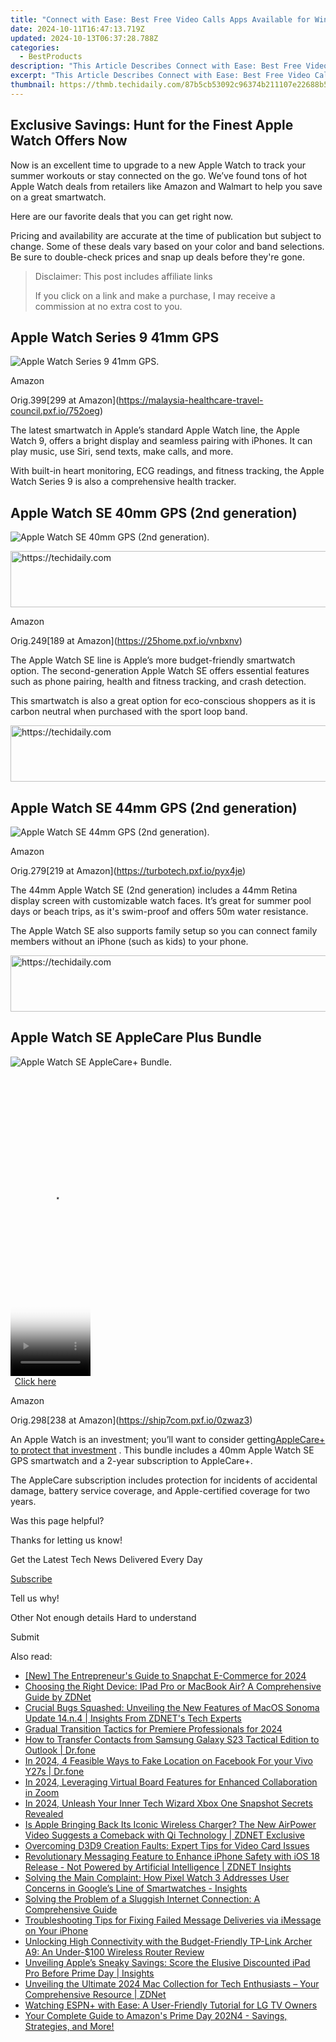 ```yaml
---
title: "Connect with Ease: Best Free Video Calls Apps Available for Windows Users"
date: 2024-10-11T16:47:13.719Z
updated: 2024-10-13T06:37:28.788Z
categories:
  - BestProducts
description: "This Article Describes Connect with Ease: Best Free Video Calls Apps Available for Windows Users"
excerpt: "This Article Describes Connect with Ease: Best Free Video Calls Apps Available for Windows Users"
thumbnail: https://thmb.techidaily.com/87b5cb53092c96374b211107e22688b5c4f8882b596f887e1d775282ce65d030.png
---
```


## Exclusive Savings: Hunt for the Finest Apple Watch Offers Now

Now is an excellent time to upgrade to a new Apple Watch to track your summer workouts or stay connected on the go. We’ve found tons of hot Apple Watch deals from retailers like Amazon and Walmart to help you save on a great smartwatch.

 Here are our favorite deals that you can get right now.

 Pricing and availability are accurate at the time of publication but subject to change. Some of these deals vary based on your color and band selections. Be sure to double-check prices and snap up deals before they're gone.

>  Disclaimer: This post includes affiliate links
>
>  If you click on a link and make a purchase, I may receive a commission at no extra cost to you.
>

## Apple Watch Series 9 41mm GPS

![Apple Watch Series 9 41mm GPS.](https://www.lifewire.com/thmb/149rk6141Fwxu2K0zPzUW75uhiA=/1500x0/filters:no_upscale():max_bytes(150000):strip_icc():format(webp)/AppleWatch941mm_Amazon-c9119924b74441d799d461cb47110b97.jpg)

Amazon

 Orig.$399 [$299 at Amazon](https://malaysia-healthcare-travel-council.pxf.io/752oeg)

 The latest smartwatch in Apple’s standard Apple Watch line, the Apple Watch 9, offers a bright display and seamless pairing with iPhones. It can play music, use Siri, send texts, make calls, and more.

 With built-in heart monitoring, ECG readings, and fitness tracking, the Apple Watch Series 9 is also a comprehensive health tracker.

## Apple Watch SE 40mm GPS (2nd generation)

![Apple Watch SE 40mm GPS (2nd generation).](https://www.lifewire.com/thmb/YV3VdwrrZdcbEAiavg3f5u6XiZA=/1500x0/filters:no_upscale():max_bytes(150000):strip_icc():format(webp)/AppleWatchSE2ndgen_Amazon-fac13209ca0a408e8973c1d8a39eab7c.jpg)

<!-- affiliate ads begin -->
<a href="https://unicoeye.pxf.io/c/5597632/2148774/18498" target="_top" id="2148774">
  <img src="//a.impactradius-go.com/display-ad/18498-2148774" border="0" alt="https://techidaily.com" width="728" height="90"/>
</a>
<img height="0" width="0" src="https://unicoeye.pxf.io/i/5597632/2148774/18498" style="position:absolute;visibility:hidden;" border="0" />
<!-- affiliate ads end -->

Amazon

 Orig.$249 [$189 at Amazon](https://25home.pxf.io/vnbxnv)

 The Apple Watch SE line is Apple’s more budget-friendly smartwatch option. The second-generation Apple Watch SE offers essential features such as phone pairing, health and fitness tracking, and crash detection.

 This smartwatch is also a great option for eco-conscious shoppers as it is carbon neutral when purchased with the sport loop band.

<!-- affiliate ads begin -->
<a href="https://aligracehair.sjv.io/c/5597632/1938721/19272" target="_top" id="1938721">
  <img src="//a.impactradius-go.com/display-ad/19272-1938721" border="0" alt="https://techidaily.com" width="728" height="90"/>
</a>
<img height="0" width="0" src="https://aligracehair.sjv.io/i/5597632/1938721/19272" style="position:absolute;visibility:hidden;" border="0" />
<!-- affiliate ads end -->

## Apple Watch SE 44mm GPS (2nd generation)

![Apple Watch SE 44mm GPS (2nd generation).](https://www.lifewire.com/thmb/XqWcB_pYot6NqQT9bQzA3Wqz21I=/1500x0/filters:no_upscale():max_bytes(150000):strip_icc():format(webp)/AppleWatchSE44mm_Amazon-84b04c826608441da84bcda052f69ce4.jpg)

Amazon

 Orig.$279 [$219 at Amazon](https://turbotech.pxf.io/pyx4je)

 The 44mm Apple Watch SE (2nd generation) includes a 44mm Retina display screen with customizable watch faces. It’s great for summer pool days or beach trips, as it's swim-proof and offers 50m water resistance.

 The Apple Watch SE also supports family setup so you can connect family members without an iPhone (such as kids) to your phone.

<!-- affiliate ads begin -->
<a href="https://appsumo.8odi.net/c/5597632/2118311/7443" target="_top" id="2118311">
  <img src="//a.impactradius-go.com/display-ad/7443-2118311" border="0" alt="https://techidaily.com" width="728" height="90"/>
</a>
<img height="0" width="0" src="https://appsumo.8odi.net/i/5597632/2118311/7443" style="position:absolute;visibility:hidden;" border="0" />
<!-- affiliate ads end -->

## Apple Watch SE AppleCare Plus Bundle

![Apple Watch SE AppleCare+ Bundle.](https://www.lifewire.com/thmb/V_CKAJPODsRC69WDaFGFHd4gofc=/1500x0/filters:no_upscale():max_bytes(150000):strip_icc():format(webp)/AppleCareAppleWatchbundle_Amazon-36e322dc08a24ae7b5e618b6e7d07f78.jpg)

<!-- affiliate ads begin -->
<span id="1977028">
					<video width="128" height="480" style="cursor:pointer"
           poster="//a.impactradius-go.com/display-clicktoplayimage/1977028.png"
           onclick="if(!this.playClicked){this.play();this.setAttribute('controls',true);this.playClicked=true;}">
	   <source src="//a.impactradius-go.com/display-ad/22993-1977028">
	   <img src="//a.impactradius-go.com/display-clicktoplayimage/1977028.png" style="border: none; height: 100%; width: 100%; object-fit: contain">
	</video>
	<div style="width:80px;text-align:center"><a href="javascript:window.open(decodeURIComponent('https%3A%2F%2Fhomestyler.sjv.io%2Fc%2F5597632%2F1977028%2F22993'), '_blank');void(0);">Click here</a></div>
</span>
<img height="0" width="0" src="https://imp.pxf.io/i/5597632/1977028/22993" style="position:absolute;visibility:hidden;" border="0" />
<!-- affiliate ads end -->

Amazon

 Orig.$298 [$238 at Amazon](https://ship7com.pxf.io/0zwaz3)

 An Apple Watch is an investment; you’ll want to consider getting[AppleCare+ to protect that investment](https://www.lifewire.com/is-applecare-plus-worth-it-8426183) . This bundle includes a 40mm Apple Watch SE GPS smartwatch and a 2-year subscription to AppleCare+.

 The AppleCare subscription includes protection for incidents of accidental damage, battery service coverage, and Apple-certified coverage for two years.

Was this page helpful?

Thanks for letting us know!

 Get the Latest Tech News Delivered Every Day

[Subscribe](https://www.lifewire.com/#)

Tell us why!

 Other  Not enough details  Hard to understand

 Submit

<ins class="adsbygoogle"
     style="display:block"
     data-ad-format="autorelaxed"
     data-ad-client="ca-pub-7571918770474297"
     data-ad-slot="1223367746"></ins>

<ins class="adsbygoogle"
     style="display:block"
     data-ad-client="ca-pub-7571918770474297"
     data-ad-slot="8358498916"
     data-ad-format="auto"
     data-full-width-responsive="true"></ins>

<span class="atpl-alsoreadstyle">Also read:</span>
<div><ul>
<li><a href="https://snapchat-videos.techidaily.com/new-the-entrepreneurs-guide-to-snapchat-e-commerce-for-2024/"><u>[New] The Entrepreneur's Guide to Snapchat E-Commerce for 2024</u></a></li>
<li><a href="https://tech-renaissance.techidaily.com/choosing-the-right-device-ipad-pro-or-macbook-air-a-comprehensive-guide-by-zdnet/"><u>Choosing the Right Device: IPad Pro or MacBook Air? A Comprehensive Guide by ZDNet</u></a></li>
<li><a href="https://tech-renaissance.techidaily.com/crucial-bugs-squashed-unveiling-the-new-features-of-macos-sonoma-update-14n4-insights-from-zdnets-tech-experts/"><u>Crucial Bugs Squashed: Unveiling the New Features of MacOS Sonoma Update 14.n.4 | Insights From ZDNET's Tech Experts</u></a></li>
<li><a href="https://some-knowledge.techidaily.com/gradual-transition-tactics-for-premiere-professionals-for-2024/"><u>Gradual Transition Tactics for Premiere Professionals for 2024</u></a></li>
<li><a href="https://blog-min.techidaily.com/how-to-transfer-contacts-from-samsung-galaxy-s23-tactical-edition-to-outlook-drfone-by-drfone-transfer-from-android-transfer-from-android/"><u>How to Transfer Contacts from Samsung Galaxy S23 Tactical Edition to Outlook | Dr.fone</u></a></li>
<li><a href="https://location-social.techidaily.com/in-2024-4-feasible-ways-to-fake-location-on-facebook-for-your-vivo-y27s-drfone-by-drfone-virtual-android/"><u>In 2024, 4 Feasible Ways to Fake Location on Facebook For your Vivo Y27s | Dr.fone</u></a></li>
<li><a href="https://visual-screen-recording.techidaily.com/in-2024-leveraging-virtual-board-features-for-enhanced-collaboration-in-zoom/"><u>In 2024, Leveraging Virtual Board Features for Enhanced Collaboration in Zoom</u></a></li>
<li><a href="https://screen-video-capture.techidaily.com/in-2024-unleash-your-inner-tech-wizard-xbox-one-snapshot-secrets-revealed/"><u>In 2024, Unleash Your Inner Tech Wizard Xbox One Snapshot Secrets Revealed</u></a></li>
<li><a href="https://tech-renaissance.techidaily.com/is-apple-bringing-back-its-iconic-wireless-charger-the-new-airpower-video-suggests-a-comeback-with-qi-technology-zdnet-exclusive/"><u>Is Apple Bringing Back Its Iconic Wireless Charger? The New AirPower Video Suggests a Comeback with Qi Technology | ZDNET Exclusive</u></a></li>
<li><a href="https://common-error.techidaily.com/overcoming-d3d9-creation-faults-expert-tips-for-video-card-issues/"><u>Overcoming D3D9 Creation Faults: Expert Tips for Video Card Issues</u></a></li>
<li><a href="https://tech-renaissance.techidaily.com/revolutionary-messaging-feature-to-enhance-iphone-safety-with-ios-18-release-not-powered-by-artificial-intelligence-zdnet-insights/"><u>Revolutionary Messaging Feature to Enhance iPhone Safety with iOS 18 Release - Not Powered by Artificial Intelligence | ZDNET Insights</u></a></li>
<li><a href="https://tech-renaissance.techidaily.com/solving-the-main-complaint-how-pixel-watch-3-addresses-user-concerns-in-googles-line-of-smartwatches-insights/"><u>Solving the Main Complaint: How Pixel Watch 3 Addresses User Concerns in Google’s Line of Smartwatches - Insights</u></a></li>
<li><a href="https://tech-recovery.techidaily.com/solving-the-problem-of-a-sluggish-internet-connection-a-comprehensive-guide/"><u>Solving the Problem of a Sluggish Internet Connection: A Comprehensive Guide</u></a></li>
<li><a href="https://fox-that.techidaily.com/troubleshooting-tips-for-fixing-failed-message-deliveries-via-imessage-on-your-iphone/"><u>Troubleshooting Tips for Fixing Failed Message Deliveries via iMessage on Your iPhone</u></a></li>
<li><a href="https://buynow-reviews.techidaily.com/unlocking-high-connectivity-with-the-budget-friendly-tp-link-archer-a9-an-under-100-wireless-router-review/"><u>Unlocking High Connectivity with the Budget-Friendly TP-Link Archer A9: An Under-$100 Wireless Router Review</u></a></li>
<li><a href="https://tech-renaissance.techidaily.com/unveiling-apples-sneaky-savings-score-the-elusive-discounted-ipad-pro-before-prime-day-insights/"><u>Unveiling Apple’s Sneaky Savings: Score the Elusive Discounted iPad Pro Before Prime Day | Insights</u></a></li>
<li><a href="https://tech-renaissance.techidaily.com/unveiling-the-ultimate-2024-mac-collection-for-tech-enthusiasts-your-comprehensive-resource-zdnet/"><u>Unveiling the Ultimate 2024 Mac Collection for Tech Enthusiasts – Your Comprehensive Resource | ZDNet</u></a></li>
<li><a href="https://tech-renaissance.techidaily.com/watching-espnplus-with-ease-a-user-friendly-tutorial-for-lg-tv-owners/"><u>Watching ESPN+ with Ease: A User-Friendly Tutorial for LG TV Owners</u></a></li>
<li><a href="https://tech-renaissance.techidaily.com/your-complete-guide-to-amazons-prime-day-202n4-savings-strategies-and-more/"><u>Your Complete Guide to Amazon's Prime Day 202N4 - Savings, Strategies, and More!</u></a></li>
</ul></div>

